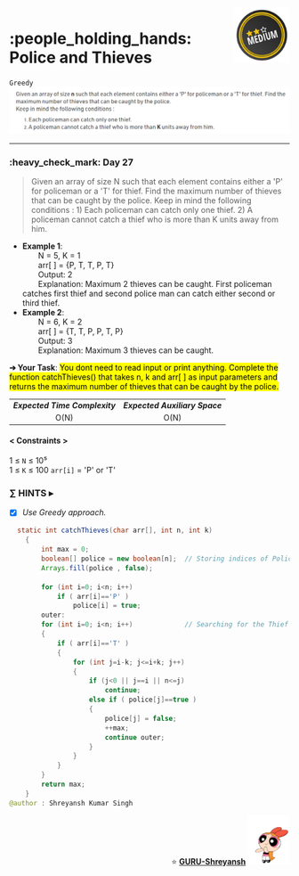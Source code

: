 <img align='right' src="https://github.com/guru-shreyansh/GeeksforGeeks-30-Days-of-Code/blob/main/!DOC!/Medium%233.png" width="100">
<h1>:people_holding_hands: Police and Thieves</h1>

`Greedy`
<img align='centre' src="https://github.com/guru-shreyansh/GeeksforGeeks-30-Days-of-Code/blob/main/Day%3C27%3E/D27.png">
________________________________________________________________________________________________________________________________________________________
<h3>:heavy_check_mark: Day 27</h3>
<blockquote>Given an array of size N such that each element contains either a 'P' for policeman or a 'T' for thief. Find the maximum number of thieves that can be caught by the police. Keep in mind the following conditions :
1) Each policeman can catch only one thief.
2) A policeman cannot catch a thief who is more than K units away from him.</blockquote>

* **Example 1**:<br>
&emsp;&emsp;N = 5, K = 1<br>
&emsp;&emsp;arr[ ] = {P, T, T, P, T}<br>
&emsp;&emsp;Output: 2<br>
&emsp;&emsp;Explanation: Maximum 2 thieves can be caught. First policeman catches first thief and second police man can catch either second or third thief.<br>
* **Example 2**:<br>
&emsp;&emsp;N = 6, K = 2<br>
&emsp;&emsp;arr[ ] = {T, T, P, P, T, P}<br>
&emsp;&emsp;Output: 3<br>
&emsp;&emsp;Explanation: Maximum 3 thieves can be caught.<br>

**➔ Your Task**:
<mark>You dont need to read input or print anything. Complete the function catchThieves() that takes n, k and arr[ ] as input parameters and returns the maximum number of thieves that can be caught by the police. </mark>

<table align="center">
      <tr><td><em><b>Expected Time Complexity</td> <td><em><b>Expected Auxiliary Space</td></tr>
      <tr><td align="center">O(N)</td> <td align="center">O(N)</td></tr>
</table>

#### < Constraints >
1  ≤ ` N ` ≤  10⁵<br>
1  ≤ ` K ` ≤  100
` arr[i] ` = 'P' or 'T'

###      ∑ HINTS ▸
- [x] _Use Greedy approach._
```java
  static int catchThieves(char arr[], int n, int k) 
	{
	    int max = 0;
	    boolean[] police = new boolean[n];  // Storing indices of Police
	    Arrays.fill(police , false);
	    
	    for (int i=0; i<n; i++)
	        if ( arr[i]=='P' )
	            police[i] = true;
	    outer:
	    for (int i=0; i<n; i++)             // Searching for the Thief
	    {
	        if ( arr[i]=='T' )
	        {
	            for (int j=i-k; j<=i+k; j++)
	            {
	                if (j<0 || j==i || n<=j)
	                    continue;
	                else if ( police[j]==true )
	                {
	                    police[j] = false;
	                    ++max;
	                    continue outer;
	                }
	            }
	        }
	    }
	    return max;
	}
@author : Shreyansh Kumar Singh
```
<p align="right"> ⭐️ <a href="https://github.com/GURU-Shreyansh" target="_blank"> <b>GURU-Shreyansh</b></a>
      <img src="https://github.com/guru-shreyansh/GeeksforGeeks-30-Days-of-Code/blob/main/!DOC!/GIF--Happy-Powerpuff-Girls-Qakyyrk1IKwuK8YtQ6.gif" width="75"> </p>
<!--
#GURU ツ
-->
